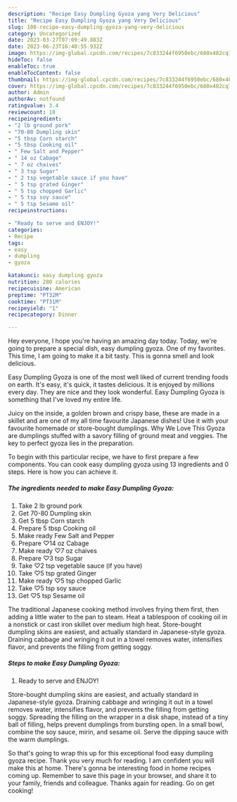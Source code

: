 ```yaml
---
description: "Recipe Easy Dumpling Gyoza yang Very Delicious"
title: "Recipe Easy Dumpling Gyoza yang Very Delicious"
slug: 108-recipe-easy-dumpling-gyoza-yang-very-delicious
category: Uncategorized
date: 2023-03-27T07:09:49.883Z
date: 2023-06-23T16:40:55.932Z
image: https://img-global.cpcdn.com/recipes/7c833244f6950ebc/680x482cq70/easy-dumpling-gyoza-recipe-main-photo.jpg
hideToc: false
enableToc: true
enableTocContent: false
thumbnail: https://img-global.cpcdn.com/recipes/7c833244f6950ebc/680x482cq70/easy-dumpling-gyoza-recipe-main-photo.jpg
cover: https://img-global.cpcdn.com/recipes/7c833244f6950ebc/680x482cq70/easy-dumpling-gyoza-recipe-main-photo.jpg
author: Admin
authorAv: notfound
ratingvalue: 3.4
reviewcount: 18
recipeingredient:
- "2 lb ground pork"
- "70-80 Dumpling skin"
- "5 tbsp Corn starch"
- "5 tbsp Cooking oil"
- " Few Salt and Pepper"
- " 14 oz Cabage"
- " 7 oz chaives"
- " 3 tsp Sugar"
- " 2 tsp vegetable sauce if you have"
- " 5 tsp grated Ginger"
- " 5 tsp chopped Garlic"
- " 5 tsp soy sauce"
- " 5 tsp Sesame oil"
recipeinstructions:

- "Ready to serve and ENJOY!"
categories:
- Recipe
tags:
- easy
- dumpling
- gyoza

katakunci: easy dumpling gyoza 
nutrition: 280 calories
recipecuisine: American
preptime: "PT32M"
cooktime: "PT31M"
recipeyield: "1"
recipecategory: Dinner

---
```



Hey everyone, I hope you're having an amazing day today. Today, we're going to prepare a special dish, easy dumpling gyoza. One of my favorites. This time, I am going to make it a bit tasty. This is gonna smell and look delicious.

Easy Dumpling Gyoza is one of the most well liked of current trending foods on earth. It's easy, it's quick, it tastes delicious. It is enjoyed by millions every day. They are nice and they look wonderful. Easy Dumpling Gyoza is something that I've loved my entire life.

Juicy on the inside, a golden brown and crispy base, these are made in a skillet and are one of my all time favourite Japanese dishes! Use it with your favourite homemade or store-bought dumplings. Why We Love This Gyoza are dumplings stuffed with a savory filling of ground meat and veggies. The key to perfect gyoza lies in the preparation.


To begin with this particular recipe, we have to first prepare a few components. You can cook easy dumpling gyoza using 13 ingredients and 0 steps. Here is how you can achieve it.

<!--inarticleads1-->

##### The ingredients needed to make Easy Dumpling Gyoza:

1. Take 2 lb ground pork
1. Get 70-80 Dumpling skin
1. Get 5 tbsp Corn starch
1. Prepare 5 tbsp Cooking oil
1. Make ready  Few Salt and Pepper
1. Prepare  ♡14 oz Cabage
1. Make ready  ♡7 oz chaives
1. Prepare  ♡3 tsp Sugar
1. Take  ♡2 tsp vegetable sauce (if you have)
1. Take  ♡5 tsp grated Ginger
1. Make ready  ♡5 tsp chopped Garlic
1. Take  ♡5 tsp soy sauce
1. Get  ♡5 tsp Sesame oil


The traditional Japanese cooking method involves frying them first, then adding a little water to the pan to steam. Heat a tablespoon of cooking oil in a nonstick or cast iron skillet over medium high heat. Store-bought dumpling skins are easiest, and actually standard in Japanese-style gyoza. Draining cabbage and wringing it out in a towel removes water, intensifies flavor, and prevents the filling from getting soggy. 

<!--inarticleads2-->

##### Steps to make Easy Dumpling Gyoza:


1. Ready to serve and ENJOY!

Store-bought dumpling skins are easiest, and actually standard in Japanese-style gyoza. Draining cabbage and wringing it out in a towel removes water, intensifies flavor, and prevents the filling from getting soggy. Spreading the filling on the wrapper in a disk shape, instead of a tiny ball of filling, helps prevent dumplings from bursting open. In a small bowl, combine the soy sauce, mirin, and sesame oil. Serve the dipping sauce with the warm dumplings. 

So that's going to wrap this up for this exceptional food easy dumpling gyoza recipe. Thank you very much for reading. I am confident you will make this at home. There's gonna be interesting food in home recipes coming up. Remember to save this page in your browser, and share it to your family, friends and colleague. Thanks again for reading. Go on get cooking!
